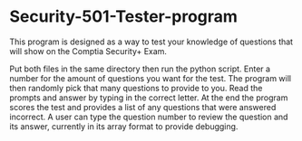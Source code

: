 # Security-501-Tester-program
This program is designed as a way to test your knowledge of questions that will show on the Comptia Security+ Exam. 

Put both files in the same directory then run the python script. Enter a number for the amount of questions you want for the test.
The program will then randomly pick that many questions to provide to you. Read the prompts and answer by typing in the 
correct letter. At the end the program scores the test and provides a list of any questions that were answered incorrect.
A user can type the question number to review the question and its answer, currently in its array format to provide debugging.
